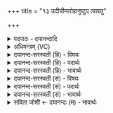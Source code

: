 +++
title = "१३ उदीचीमारोहानुष्टुप् त्वावतु"

+++
<details><summary>पदपाठः - दयानन्दादि</summary>

उदाची॑म्। आ। रो॒ह॒। अ॒नु॒ष्टुप्। अ॒नु॒स्तुबित्य॑नु॒ऽस्तुप्। त्वा॒। अ॒व॒तु॒। वै॒रा॒जम्। साम॑। ए॒क॒वि॒ꣳश इत्ये॑कऽवि॒ꣳशः। स्तोमः॑। श॒रत्। ऋ॒तुः। फल॑म्। द्रवि॑णम्। १३।
</details>

<details><summary>अधिमन्त्रम् (VC)</summary>

- यजमानो देवता
- वरुण ऋषिः
- आर्ची पङ्क्तिः
- पञ्चमः
</details>

<details><summary>दयानन्द-सरस्वती (हि) - विषयः</summary>

फिर राजा आदि पुरुषों को क्या प्राप्त करना चाहिये, यह विषय अगले मन्त्र में कहा है ॥
</details>

<details><summary>दयानन्द-सरस्वती (हि) - पदार्थः</summary>

पदार्थान्वयभाषाः -  हे सभापति राजा ! आप (उदीचीम्) उत्तर की दिशा में (आरोह) प्रसिद्धि को प्राप्त हूजिये, जिससे (अनुष्टुप्) जिसको पढ़ के सब विद्याओं से दूसरों की स्तुति करें, वह छन्द (वैराजम्) अनेक प्रकार के अर्थों से शोभायमान (साम) सामवेद का भाग (एकविंशः) सोलह कला, चार पुरुषार्थ के अवयव और एक कर्त्ता इन इक्कीस को पूरण करनेहारा (स्तोमः) स्तुति का विषय (शरत्) शरद् (ऋतुः) ऋतु (द्रविणम्) ऐश्वर्य्य और (फलम्) फलरूप सेवाकारक शूद्रकुल (त्वा) आपको (अवतु) प्राप्त होवे ॥१३॥
</details>

<details><summary>दयानन्द-सरस्वती (हि) - भावार्थः</summary>

भावार्थभाषाः -  जो पुरुष आलस्य को छोड़ सब समय में पुरुषार्थ का अनुष्ठान करते हैं, वे अच्छे फलों को भोगते हैं ॥१३॥
</details>

<details><summary>दयानन्द-सरस्वती (सं) - विषयः</summary>

पुना राजादिनरैः किं लब्धव्यमित्याह ॥
</details>

<details><summary>दयानन्द-सरस्वती (सं) - पदार्थः</summary>

पदार्थान्वयभाषाः -  हे सभापते ! त्वमुदीचीं दिशमारोह। यतोऽनुष्टुप् वैराजं सामैकविंशस्तोम ऋतुः शरद् द्रविणं फलं च त्वाऽवतु ॥१३॥
</details>

<details><summary>दयानन्द-सरस्वती (सं) - भावार्थः</summary>

भावार्थभाषाः -  ये जना आलस्यं विहाय सर्वदा पुरुषार्थमेवानुतिष्ठन्ते ते सच्छूद्रान् प्राप्य फलवन्तो जायन्ते ॥१३॥
</details>

<details><summary>सविता जोशी ← दयानन्दः (म) - भावार्थः</summary>

भावार्थभाषाः -  जे पुरुष आळस सोडून सर्व काळी पुरुषार्थ कारतात त्यांना उत्तम फळ प्राप्त होते.
</details>